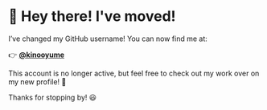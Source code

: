 # 👋 Hey there! I've moved!  

I’ve changed my GitHub username! You can now find me at:  

👉 **[@kinooyume](https://github.com/kinooyume)**  

This account is no longer active, but feel free to check out my work over on my new profile! 🚀  

Thanks for stopping by! 😃  

<!--
**kiuKisas/kiuKisas** is a ✨ _special_ ✨ repository because its `README.md` (this file) appears on your GitHub profile.

Here are some ideas to get you started:

- 🔭 I’m currently working on ...
- 🌱 I’m currently learning ...
- 👯 I’m looking to collaborate on ...
- 🤔 I’m looking for help with ...
- 💬 Ask me about ...
- 📫 How to reach me: ...
- 😄 Pronouns: ...
- ⚡ Fun fact: ...
-->
